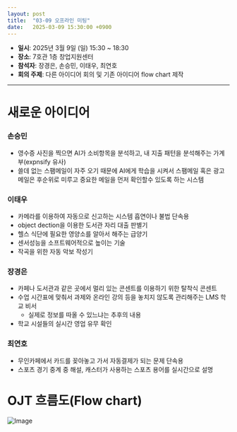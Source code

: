 ```yaml
---
layout: post
title:  "03-09 오프라인 미팅"
date:   2025-03-09 15:30:00 +0900
---
```


- **일시**: 2025년 3월 9일 (일) 15:30 ~ 18:30
- **장소**: 7호관 1층 창업지원센터
- **참석자**: 장경은, 손승민, 이태우, 최연호
- **회의 주제**: 다른 아이디어 회의 및 기존 아이디어 flow chart 제작
---


# 새로운 아이디어

### 손승민

- 영수증 사진을 찍으면 AI가 소비항목을 분석하고, 내 지출 패턴을 분석해주는 가계부(expnsify 유사)
- 쓸데 없는 스팸메일이 자주 오기 때문에 AI에게 학습을 시켜서 스팸메일 혹은 광고메일은 후순위로 미루고 중요한 메일을 먼저 확인할수 있도록 하는 시스템

### 이태우

- 카메라를 이용하여 자동으로 신고하는 시스템 흡연이나 불법 단속용
- object dection을 이용한 도서관 자리 대출 판별기
- 헬스 식단에 필요한 영양소를 알아서 해주는 급양기
- 센서성능을 소프트웨어적으로 높이는 기술
- 작곡을 위한 자동 악보 작성기

### 장경은

- 카페나 도서관과 같은 곳에서 멀리 있는 콘센트를 이용하기 위한 탈착식 콘센트
- 수업 시간표에 맞춰서 과제와 온라인 강의 등을 놓치지 않도록 관리해주는 LMS 학교 비서
    - 실제로 정보를 따올 수 있느냐는 추후의 내용
- 학교 시설들의 실시간 영업 유무 확인

### 최연호

- 무인카페에서 카드를 꽂아놓고 가서 자동결제가 되는 문제 단속용
- 스포츠 경기 중계 중 해설, 캐스터가 사용하는 스포츠 용어를 실시간으로 설명

# OJT 흐름도(Flow chart)

![Image](https://github.com/user-attachments/assets/20751040-1962-4606-9384-dabf71d2d994)
